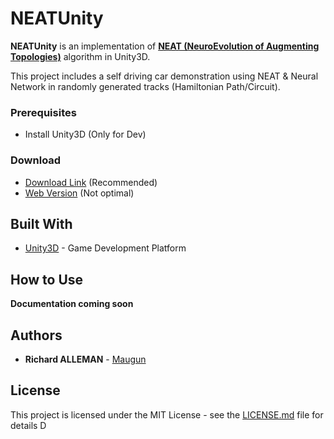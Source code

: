 # NEATUnity

**NEATUnity** is an implementation of [**NEAT (NeuroEvolution of Augmenting Topologies)**](http://nn.cs.utexas.edu/downloads/papers/stanley.ec02.pdf) algorithm in Unity3D.

This project includes a self driving car demonstration using NEAT & Neural Network in randomly generated tracks (Hamiltonian Path/Circuit).

### Prerequisites

- Install Unity3D (Only for Dev)

### Download

- [Download Link](https://github.com/Maugun/NEATUnity/releases) (Recommended)
- [Web Version](https://maugun.github.io/NEATUnity/Web/v1.1/) (Not optimal)

## Built With

- [Unity3D](https://unity3d.com/) - Game Development Platform

## How to Use

**Documentation coming soon**

## Authors

- **Richard ALLEMAN** - [Maugun](https://github.com/Maugun)

## License

This project is licensed under the MIT License - see the [LICENSE.md](LICENSE.md) file for details
D
